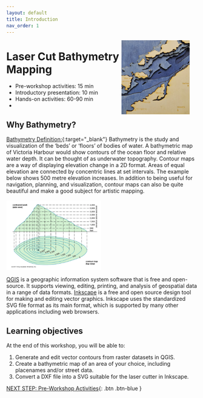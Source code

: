 ```yaml
---
layout: default
title: Introduction 
nav_order: 1
---
```

<img src="images/bamfield2.jpg" style="float:right;width:180px;margin-right:20px" alt="image description">

# Laser Cut Bathymetry Mapping

- Pre-workshop activities: 15 min 
- Introductory presentation: 10 min
- Hands-on activities: 60-90 min
- 
## Why Bathymetry? 

[Bathymetry Definition:](https://oceanservice.noaa.gov/facts/bathymetry.html){:target="_blank"} Bathymetry is the study and visualization of the ‘beds’ or ‘floors’ of bodies of water. A bathymetric map of Victoria Harbour would show contours of the ocean floor and relative water depth. It can be thought of as underwater topography. Contour maps are a way of displaying elevation change in a 2D format. Areas of equal elevation are connected by concentric lines at set intervals. The example below shows 500 metre elevation increases. In addition to being useful for navigation, planning, and visualization, contour maps can also be quite beautiful and make a good subject for artistic mapping.<br> 
<br><img src="images/ct_sample.png" style="width:250px;" alt="Contour map">

[QGIS](https://qgis.org/) is a geographic information system software that is free and open-source. It supports viewing, editing, printing, and analysis of geospatial data in a range of data formats.
[Inkscape](https://inkscape.org/) is a free and open source design tool for making and editing vector graphics. Inkscape uses the standardized SVG file format as its main format, which is supported by many other applications including web browsers.

## Learning objectives

At the end of this workshop, you will be able to:
1. Generate and edit vector contours from raster datasets in QGIS. 
2. Create a bathymetric map of an area of your choice, including placenames and/or street data.
3. Convert a DXF file into a SVG suitable for the laser cutter in Inkscape. 


 
[NEXT STEP: Pre-Workshop Activities](pre-workshop.html){: .btn .btn-blue }
